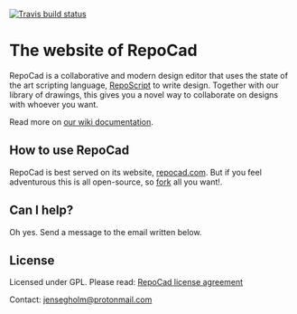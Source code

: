 [![Travis build status](https://travis-ci.org/repocad/web.svg)](https://travis-ci.org/repocad/web/)

The website of RepoCad
===

RepoCad is a collaborative and modern design editor that uses the state of the art scripting language, [RepoScript](https://github.com/repocad/reposcript) to write design. Together with our library of drawings, this gives you a novel way to collaborate on designs with whoever you want. 

Read more on [our wiki documentation](https://github.com/repocad/web/wiki).

## How to use RepoCad
RepoCad is best served on its website, [repocad.com](http://repocad.com). But if you feel adventurous this is all open-source, so [fork](https://help.github.com/articles/fork-a-repo/) all you want!.

## Can I help?
Oh yes. Send a message to the email written below.

## License
Licensed under GPL. Please read:
[RepoCad license agreement](https://github.com/repocad/web/blob/master/repocad_license_agreement.pdf?raw=true)

Contact: jensegholm@protonmail.com
